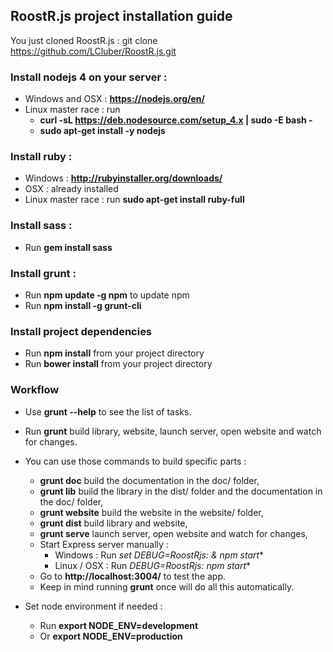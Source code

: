 ## RoostR.js project installation guide

You just cloned RoostR.js : git clone https://github.com/LCluber/RoostR.js.git

### Install nodejs 4 on your server :
  - Windows and OSX : **https://nodejs.org/en/**
  - Linux master race : run
    - **curl -sL https://deb.nodesource.com/setup_4.x | sudo -E bash -**
    - **sudo apt-get install -y nodejs**


### Install ruby :
  - Windows : **http://rubyinstaller.org/downloads/**
  - OSX : already installed
  - Linux master race : run **sudo apt-get install ruby-full**


### Install sass :
  - Run **gem install sass**


### Install grunt :
  - Run **npm update -g npm** to update npm
  - Run **npm install -g grunt-cli**


### Install project dependencies
  - Run **npm install** from your project directory
  - Run **bower install** from your project directory


### Workflow
  - Use **grunt --help** to see the list of tasks.
  - Run **grunt** build library, website, launch server, open website and watch for changes.

  - You can use those commands to build specific parts :
    - **grunt doc** build the documentation in the doc/ folder,
    - **grunt lib** build the library in the dist/ folder and the documentation in the doc/ folder,
    - **grunt website** build the website in the website/ folder,
    - **grunt dist** build library and website,
    - **grunt serve** launch server, open website and watch for changes,
    - Start Express server manually :
      - Windows : Run **set DEBUG=RoostRjs:* & npm start**
      - Linux / OSX : Run **DEBUG=RoostRjs:* npm start**
    - Go to **http://localhost:3004/** to test the app.
    - Keep in mind running **grunt** once will do all this automatically.
    
    
  - Set node environment if needed : 
    - Run **export NODE_ENV=development**
    - Or **export NODE_ENV=production**
